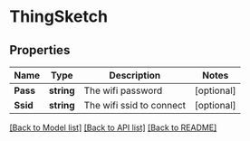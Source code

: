 # ThingSketch

## Properties

Name | Type | Description | Notes
------------ | ------------- | ------------- | -------------
**Pass** | **string** | The wifi password | [optional] 
**Ssid** | **string** | The wifi ssid to connect | [optional] 

[[Back to Model list]](../README.md#documentation-for-models) [[Back to API list]](../README.md#documentation-for-api-endpoints) [[Back to README]](../README.md)


